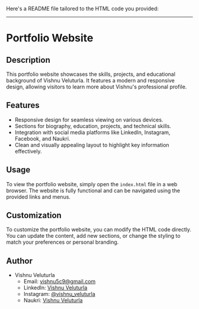 Here's a README file tailored to the HTML code you provided:

---

# Portfolio Website

## Description
This portfolio website showcases the skills, projects, and educational background of Vishnu Veluturla. It features a modern and responsive design, allowing visitors to learn more about Vishnu's professional profile.

## Features
- Responsive design for seamless viewing on various devices.
- Sections for biography, education, projects, and technical skills.
- Integration with social media platforms like LinkedIn, Instagram, Facebook, and Naukri.
- Clean and visually appealing layout to highlight key information effectively.

## Usage
To view the portfolio website, simply open the `index.html` file in a web browser. The website is fully functional and can be navigated using the provided links and menus.

## Customization
To customize the portfolio website, you can modify the HTML code directly. You can update the content, add new sections, or change the styling to match your preferences or personal branding.

## Author
- Vishnu Veluturla
  - Email: vishnu5c9@gmail.com
  - LinkedIn: [Vishnu Veluturla](https://www.linkedin.com/in/veluturla-vishnu-vardhan-reddy-18b447223/)
  - Instagram: [@vishnu_veluturla](https://www.instagram.com/vishnu_veluturla/)
  - Naukri: [Vishnu Veluturla](https://www.naukri.com/mnjuser/profile?id=&altresid)

